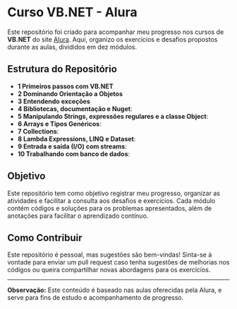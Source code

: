 # Curso VB.NET - Alura

Este repositório foi criado para acompanhar meu progresso nos cursos de **VB.NET** do site [Alura](https://www.alura.com.br/). Aqui, organizo os exercícios e desafios propostos durante as aulas, divididos em dez módulos.

## Estrutura do Repositório

- **1 Primeiros passos com VB.NET**
- **2 Dominando Orientação a Objetos**
- **3 Entendendo exceções**
- **4 Bibliotecas, documentação e Nuget**:
- **5 Manipulando Strings, expressões regulares e a classe Object**:
- **6 Arrays e Tipos Genéricos**:
- **7 Collections**:
- **8 Lambda Expressions, LINQ e Dataset**:
- **9 Entrada e saída (I/O) com streams**:
- **10 Trabalhando com banco de dados**:

## Objetivo

Este repositório tem como objetivo registrar meu progresso, organizar as atividades e facilitar a consulta aos desafios e exercícios. Cada módulo contém códigos e soluções para os problemas apresentados, além de anotações para facilitar o aprendizado contínuo.

## Como Contribuir

Este repositório é pessoal, mas sugestões são bem-vindas! Sinta-se à vontade para enviar um pull request caso tenha sugestões de melhorias nos códigos ou queira compartilhar novas abordagens para os exercícios.

---

**Observação:** Este conteúdo é baseado nas aulas oferecidas pela Alura, e serve para fins de estudo e acompanhamento de progresso.